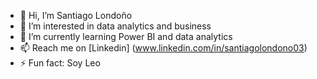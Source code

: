 - 👋 Hi, I’m Santiago Londoño
- 👀 I’m interested in data analytics and business
- 🌱 I’m currently learning Power BI and data analytics
- 📫 Reach me on [Linkedin] (www.linkedin.com/in/santiagolondono03)
- ⚡ Fun fact: Soy Leo

<!---
Santiagolb10/Santiagolb10 is a ✨ special ✨ repository because its `README.md` (this file) appears on your GitHub profile.
You can click the Preview link to take a look at your changes.
--->
